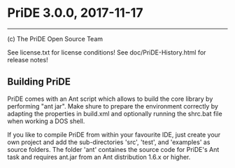 # PriDE 3.0.0, 2017-11-17
-------------------------

(c) The PriDE Open Source Team

See license.txt for license conditions!
See doc/PriDE-History.html for release notes!


Building PriDE
--------------
PriDE comes with an Ant script which allows to build the core library by performing "ant jar". Make shure to prepare the environment correctly by adapting the properties in build.xml and optionally running the shrc.bat file when working a DOS shell.

If you like to compile PriDE from within your favourite IDE, just create your own project and add the sub-directories 'src', 'test', and 'examples' as source folders. The folder 'ant' containes the source code for PriDE's Ant task and requires ant.jar from an Ant distribution 1.6.x or higher.
